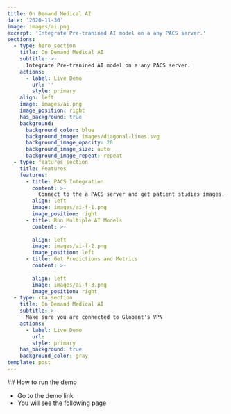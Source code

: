 ```yaml
---
title: On Demand Medical AI
date: '2020-11-30'
image: images/ai.png
excerpt: 'Integrate Pre-tranined AI model on a any PACS server.'
sections:
  - type: hero_section
    title: On Demand Medical AI
    subtitle: >-
      Integrate Pre-tranined AI model on a any PACS server.
    actions:
      - label: Live Demo
        url: ''
        style: primary
    align: left
    image: images/ai.png
    image_position: right
    has_background: true
    background:
      background_color: blue
      background_image: images/diagonal-lines.svg
      background_image_opacity: 20
      background_image_size: auto
      background_image_repeat: repeat
  - type: features_section
    title: Features
    features:
      - title: PACS Integration
        content: >-
          Connect to the a PACS server and get patient studies images.
        align: left
        image: images/ai-f-1.png
        image_position: right
      - title: Run Multiple AI Models
        content: >-
          
        align: left
        image: images/ai-f-2.png
        image_position: left
      - title: Get Predictions and Metrics 
        content: >-
         
        align: left
        image: images/ai-f-3.png
        image_position: right
  - type: cta_section
    title: On Demand Medical AI
    subtitle: >-
      Make sure you are connected to Globant's VPN
    actions:
      - label: Live Demo
        url: 
        style: primary
    has_background: true
    background_color: gray
template: post
---
```

## How to run the demo

- Go to the demo link
- You will see the following page
